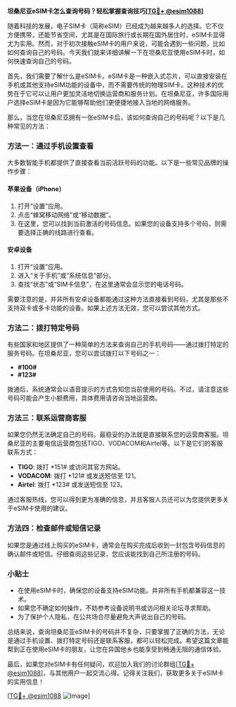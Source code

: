 **坦桑尼亚eSIM卡怎么查询号码？轻松掌握查询技巧[[TG💪+ @esim1088](https://t.me/s/esim1088)]**

随着科技的发展，电子SIM卡（简称eSIM）已经成为越来越多人的选择。它不仅方便携带，还能节省空间，尤其是在国际旅行或长期在国外居住时，eSIM卡显得尤为实用。然而，对于初次接触eSIM卡的用户来说，可能会遇到一些问题，比如如何查询自己的号码。今天我们就来详细讲解一下在坦桑尼亚使用eSIM卡时，如何快速查询自己的号码。

首先，我们需要了解什么是eSIM卡。eSIM卡是一种嵌入式芯片，可以直接安装在手机或其他支持eSIM功能的设备中，而不需要传统的物理SIM卡。这种技术的优势在于它可以让用户更加灵活地切换运营商和服务计划。在坦桑尼亚，许多国际用户选择eSIM卡是因为它能够帮助他们更便捷地接入当地的网络服务。

那么，当您在坦桑尼亚拥有一张eSIM卡后，该如何查询自己的号码呢？以下是几种常见的方法：

### 方法一：通过手机设置查看

大多数智能手机都提供了直接查看当前活跃号码的功能。以下是一些常见品牌的操作步骤：

#### 苹果设备（iPhone）

1. 打开“设置”应用。
2. 点击“蜂窝移动网络”或“移动数据”。
3. 在这里，您可以找到当前激活的号码信息。如果您的设备支持多个号码，则需要选择正确的线路进行查看。

#### 安卓设备

1. 打开“设置”应用。
2. 进入“关于手机”或“系统信息”部分。
3. 查找“状态”或“SIM卡信息”，在这里通常会显示您的电话号码。

需要注意的是，并非所有安卓设备都能通过这种方法直接看到号码，尤其是那些不支持双卡或多卡功能的设备。如果上述方法无效，您可以尝试其他方式。

### 方法二：拨打特定号码

有些国家和地区提供了一种简单的方法来查询自己的手机号码——通过拨打特定的服务号码。在坦桑尼亚，您可以尝试拨打以下号码之一：

- **#100#**
- **#123#**

拨通后，系统通常会以语音提示的方式告知您当前使用的号码。不过，请注意这些号码可能会产生小额费用，具体费用请咨询当地运营商。

### 方法三：联系运营商客服

如果您仍然无法确定自己的号码，最稳妥的办法就是直接联系您的运营商客服。坦桑尼亚的主要电信运营商包括TIGO、VODACOM和Airtel等。以下是它们的客服联系方式：

- **TIGO**: 拨打 *151# 或访问其官方网站。
- **VODACOM**: 拨打 *121# 或发送短信至 121。
- **Airtel**: 拨打 *123# 或发送短信至 123。

通过客服热线，您可以得到更为准确的信息，并且客服人员还可以为您提供更多关于eSIM卡使用的建议。

### 方法四：检查邮件或短信记录

如果您是通过线上购买的eSIM卡，通常会在购买完成后收到一封包含号码信息的确认邮件或短信。仔细查阅这些记录，您应该能找到自己所注册的号码。

### 小贴士

- 在使用eSIM卡时，确保您的设备支持eSIM功能。并非所有手机都兼容这一技术。
- 如果您不确定如何操作，不妨参考设备说明书或访问相关论坛寻求帮助。
- 为了保护个人隐私，在公共场合尽量避免大声说出自己的号码。

总结来说，查询坦桑尼亚eSIM卡的号码并不复杂，只要掌握了正确的方法，无论是通过手机设置、拨打特定号码还是联系客服，都可以轻松完成。希望这篇文章能帮到正在使用eSIM卡的朋友，让您在异国他乡也能享受到畅通无阻的通信体验。

最后，如果您对eSIM卡有任何疑问，欢迎加入我们的讨论群组[[TG💪+ @esim1088](https://t.me/s/esim1088)]，与其他用户一起交流心得。记得关注我们，获取更多关于eSIM卡的实用信息！

[[TG💪+ @esim1088](https://t.me/s/esim1088) ![Image](https://i.postimg.cc/4NQfJmqS/Snipaste-2025-05-13-00-14-12.png)]